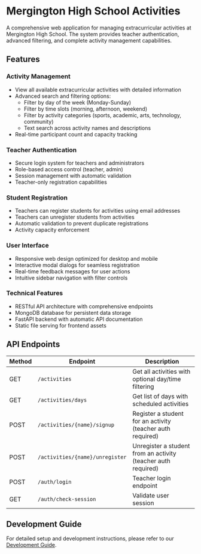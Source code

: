 # Mergington High School Activities

A comprehensive web application for managing extracurricular activities at Mergington High School. The system provides teacher authentication, advanced filtering, and complete activity management capabilities.

## Features

### Activity Management
- View all available extracurricular activities with detailed information
- Advanced search and filtering options:
  - Filter by day of the week (Monday-Sunday)
  - Filter by time slots (morning, afternoon, weekend)
  - Filter by activity categories (sports, academic, arts, technology, community)
  - Text search across activity names and descriptions
- Real-time participant count and capacity tracking

### Teacher Authentication
- Secure login system for teachers and administrators
- Role-based access control (teacher, admin)
- Session management with automatic validation
- Teacher-only registration capabilities

### Student Registration
- Teachers can register students for activities using email addresses
- Teachers can unregister students from activities
- Automatic validation to prevent duplicate registrations
- Activity capacity enforcement

### User Interface
- Responsive web design optimized for desktop and mobile
- Interactive modal dialogs for seamless registration
- Real-time feedback messages for user actions
- Intuitive sidebar navigation with filter controls

### Technical Features
- RESTful API architecture with comprehensive endpoints
- MongoDB database for persistent data storage
- FastAPI backend with automatic API documentation
- Static file serving for frontend assets

## API Endpoints

| Method | Endpoint | Description |
|--------|----------|-------------|
| GET | `/activities` | Get all activities with optional day/time filtering |
| GET | `/activities/days` | Get list of days with scheduled activities |
| POST | `/activities/{name}/signup` | Register a student for an activity (teacher auth required) |
| POST | `/activities/{name}/unregister` | Unregister a student from an activity (teacher auth required) |
| POST | `/auth/login` | Teacher login endpoint |
| GET | `/auth/check-session` | Validate user session |

## Development Guide

For detailed setup and development instructions, please refer to our [Development Guide](../docs/how-to-develop.md).
